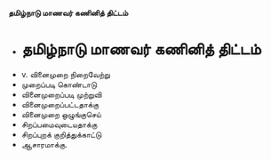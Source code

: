 **தமிழ்நாடு மாணவர் கணினித் திட்டம்**
- # தமிழ்நாடு மாணவர் கணினித் திட்டம்
- v. வினைமுறை நிறைவேற்று
- முறைப்படி கொண்டாடு
- வினைமுறைப்படி முற்றுவி
- வினைமுறைப்பட்டதாக்கு
- வினைமுறை ஒழுங்குசெய்
- சிறப்பமைவுடையதாக்கு
- சிறப்புறக் குறித்துக்காட்டு
- ஆசாரமாக்கு.


